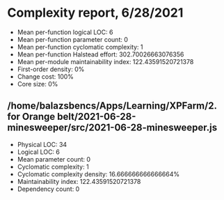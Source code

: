 # Complexity report, 6/28/2021

* Mean per-function logical LOC: 6
* Mean per-function parameter count: 0
* Mean per-function cyclomatic complexity: 1
* Mean per-function Halstead effort: 302.70026663076356
* Mean per-module maintainability index: 122.43591520721378
* First-order density: 0%
* Change cost: 100%
* Core size: 0%

## /home/balazsbencs/Apps/Learning/XPFarm/2. for Orange belt/2021-06-28-minesweeper/src/2021-06-28-minesweeper.js

* Physical LOC: 34
* Logical LOC: 6
* Mean parameter count: 0
* Cyclomatic complexity: 1
* Cyclomatic complexity density: 16.666666666666664%
* Maintainability index: 122.43591520721378
* Dependency count: 0

